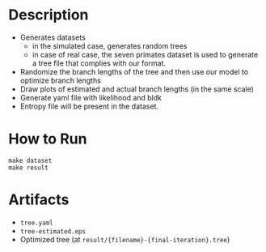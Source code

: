 # Description
- Generates datasets
  - in the simulated case, generates random trees
  - in case of real case, the seven primates dataset is used to generate a tree file that complies with our format. 
- Randomize the branch lengths of the tree and then use our model to optimize branch lengths
- Draw plots of estimated and actual branch lengths (in the same scale)
- Generate yaml file with likelihood and bldk
- Entropy file will be present in the dataset.

# How to Run
```
make dataset
make result
```

# Artifacts
- `tree.yaml`
- `tree-estimated.eps`
- Optimized tree (at `result/{filename}-{final-iteration}.tree`)
  
